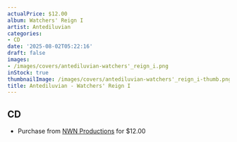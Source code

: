 ```yaml
---
actualPrice: $12.00
album: Watchers' Reign I
artist: Antediluvian
categories:
- CD
date: '2025-08-02T05:22:16'
draft: false
images:
- /images/covers/antediluvian-watchers'_reign_i.png
inStock: true
thumbnailImage: /images/covers/antediluvian-watchers'_reign_i-thumb.png
title: Antediluvian - Watchers' Reign I
---
```


## CD
* Purchase from [NWN Productions](http://shop.nwnprod.com/index.php?route=product/product&path=93&product_id=62900&sort=pd.name&order=ASC) for $12.00
